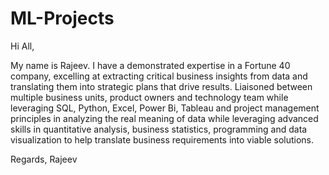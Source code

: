 # ML-Projects

Hi All,

My name is Rajeev. I have a demonstrated expertise in a Fortune 40 company, excelling at extracting critical business insights from data and translating them into strategic plans that drive results. Liaisoned between multiple business units, product owners and technology team while leveraging SQL, Python, Excel, Power Bi, Tableau and project management principles in analyzing the real meaning of data while leveraging advanced skills in quantitative analysis, business statistics, programming and data visualization to help translate business requirements into viable solutions.

Regards,
Rajeev
